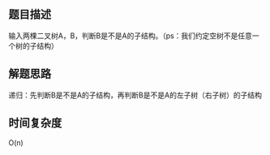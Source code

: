 ## 题目描述
输入两棵二叉树A，B，判断B是不是A的子结构。（ps：我们约定空树不是任意一个树的子结构）

## 解题思路
递归：先判断B是不是A的子结构，再判断B是不是A的左子树（右子树）的子结构

## 时间复杂度
O(n)
